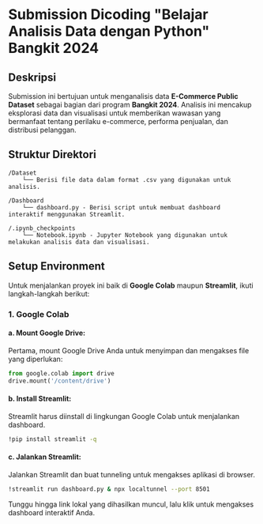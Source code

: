 # Submission Dicoding "Belajar Analisis Data dengan Python" Bangkit 2024

## Deskripsi
Submission ini bertujuan untuk menganalisis data **E-Commerce Public Dataset** sebagai bagian dari program **Bangkit 2024**. Analisis ini mencakup eksplorasi data dan visualisasi untuk memberikan wawasan yang bermanfaat tentang perilaku e-commerce, performa penjualan, dan distribusi pelanggan.

## Struktur Direktori
```
/Dataset
    └── Berisi file data dalam format .csv yang digunakan untuk analisis.

/Dashboard
    └── dashboard.py - Berisi script untuk membuat dashboard interaktif menggunakan Streamlit.

/.ipynb_checkpoints
    └── Notebook.ipynb - Jupyter Notebook yang digunakan untuk melakukan analisis data dan visualisasi.
```

## Setup Environment
Untuk menjalankan proyek ini baik di **Google Colab** maupun **Streamlit**, ikuti langkah-langkah berikut:

### 1. Google Colab
#### a. Mount Google Drive:
Pertama, mount Google Drive Anda untuk menyimpan dan mengakses file yang diperlukan:

```python
from google.colab import drive
drive.mount('/content/drive')
```

#### b. Install Streamlit:
Streamlit harus diinstall di lingkungan Google Colab untuk menjalankan dashboard.

```bash
!pip install streamlit -q
```

#### c. Jalankan Streamlit:
Jalankan Streamlit dan buat tunneling untuk mengakses aplikasi di browser.

```bash
!streamlit run dashboard.py & npx localtunnel --port 8501
```

Tunggu hingga link lokal yang dihasilkan muncul, lalu klik untuk mengakses dashboard interaktif Anda.
